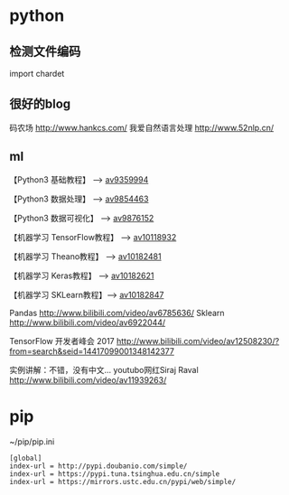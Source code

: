 # python
## 检测文件编码
import chardet

## 很好的blog
码农场
http://www.hankcs.com/
我爱自然语言处理
http://www.52nlp.cn/


## ml
【Python3 基础教程】 --> [av9359994](http://www.bilibili.com/video/av9359994)

【Python3 数据处理】 --> [av9854463](http://www.bilibili.com/video/av9854463)

【Python3 数据可视化】 --> [av9876152](http://www.bilibili.com/video/av9876152)

【机器学习 TensorFlow教程】 --> [av10118932](http://www.bilibili.com/video/av10118932)

【机器学习 Theano教程】 --> [av10182481](http://www.bilibili.com/video/av10182481)

【机器学习 Keras教程】 --> [av10182621](http://www.bilibili.com/video/av10182621)

【机器学习 SKLearn教程】--> [av10182847](http://www.bilibili.com/video/av10182847)

Pandas
http://www.bilibili.com/video/av6785636/
Sklearn
http://www.bilibili.com/video/av6922044/

TensorFlow 开发者峰会 2017
http://www.bilibili.com/video/av12508230/?from=search&seid=14417099001348142377

实例讲解：不错，没有中文...
youtubo网红Siraj Raval
http://www.bilibili.com/video/av11939263/

# pip
~/pip/pip.ini
```
[global]
index-url = http://pypi.doubanio.com/simple/
index-url = https://pypi.tuna.tsinghua.edu.cn/simple
index-url = https://mirrors.ustc.edu.cn/pypi/web/simple/
```
